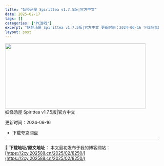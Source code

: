 ```yaml
---
title: "妖怪汤屋 Spirittea v1.7.5版|官方中文"
date: 2025-02-17
tags: []
categories: ["PC游戏"]
excerpt: "妖怪汤屋 Spirittea v1.7.5版|官方中文 更新时间：2024-06-16 下载夸克网盘"
layout: post
---
```


<div></div>
<div><img class="aligncenter size-full wp-image-8551" src="https://2cy.202588.cn/wp-content/uploads/2025/02/2025021810480093.webp" alt="" width="460" height="215" /></div>
妖怪汤屋 Spirittea v1.7.5版|官方中文
<div>

更新时间：<time>2024-06-16</time>

</div>
<div>
<ul>
 	<li>下载夸克网盘</li>
</ul>
</div>

---
📖 **下载地址/原文地址：** 本文最初发布于我的博客网站：[https://2cy.202588.cn/2025/02/8250/](https://2cy.202588.cn/2025/02/8250/)

